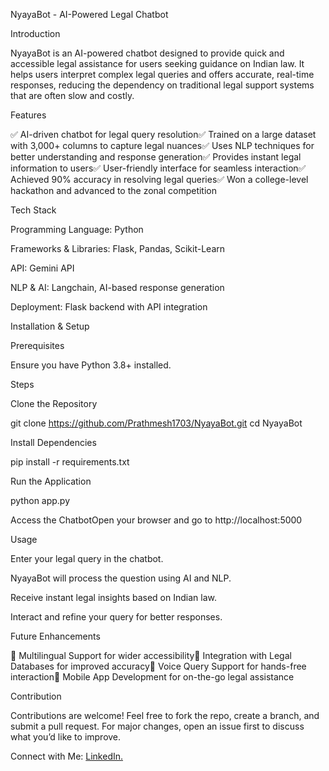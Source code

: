 NyayaBot - AI-Powered Legal Chatbot

Introduction

NyayaBot is an AI-powered chatbot designed to provide quick and accessible legal assistance for users seeking guidance on Indian law. It helps users interpret complex legal queries and offers accurate, real-time responses, reducing the dependency on traditional legal support systems that are often slow and costly.

Features

✅ AI-driven chatbot for legal query resolution✅ Trained on a large dataset with 3,000+ columns to capture legal nuances✅ Uses NLP techniques for better understanding and response generation✅ Provides instant legal information to users✅ User-friendly interface for seamless interaction✅ Achieved 90% accuracy in resolving legal queries✅ Won a college-level hackathon and advanced to the zonal competition

Tech Stack

Programming Language: Python

Frameworks & Libraries: Flask, Pandas, Scikit-Learn

API: Gemini API

NLP & AI: Langchain, AI-based response generation

Deployment: Flask backend with API integration

Installation & Setup

Prerequisites

Ensure you have Python 3.8+ installed.

Steps

Clone the Repository

git clone https://github.com/Prathmesh1703/NyayaBot.git
cd NyayaBot

Install Dependencies

pip install -r requirements.txt

Run the Application

python app.py

Access the ChatbotOpen your browser and go to http://localhost:5000

Usage

Enter your legal query in the chatbot.

NyayaBot will process the question using AI and NLP.

Receive instant legal insights based on Indian law.

Interact and refine your query for better responses.

Future Enhancements

🚀 Multilingual Support for wider accessibility🚀 Integration with Legal Databases for improved accuracy🚀 Voice Query Support for hands-free interaction🚀 Mobile App Development for on-the-go legal assistance

Contribution

Contributions are welcome! Feel free to fork the repo, create a branch, and submit a pull request. For major changes, open an issue first to discuss what you’d like to improve.

Connect with Me: [LinkedIn.](https://www.linkedin.com/in/prathamesh-bharsakale-bb3452257/)
